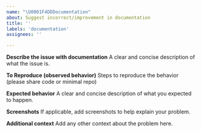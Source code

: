 ```yaml
---
name: "\U0001F4DDDocumentation"
about: Suggest incorrect/improvement in documentation
title: ''
labels: 'documentation'
assignees: ''

---
```


**Describe the issue with documentation**
A clear and concise description of what the issue is.

**To Reproduce (observed behavior)**
Steps to reproduce the behavior (please share code or minimal repo)

**Expected behavior**
A clear and concise description of what you expected to happen.

**Screenshots**
If applicable, add screenshots to help explain your problem.

**Additional context**
Add any other context about the problem here.
